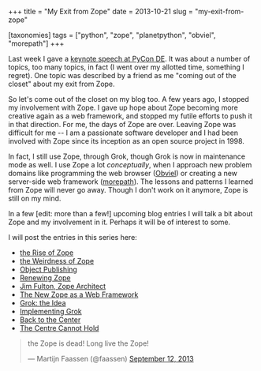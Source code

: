 +++
title = "My Exit from Zope"
date = 2013-10-21
slug = "my-exit-from-zope"

[taxonomies]
tags = ["python", "zope", "planetpython", "obviel", "morepath"]
+++

Last week I gave a [keynote speech at PyCon
DE](http://pyvideo.org/video/2416/spinning-a-web-framework). It was
about a number of topics, too many topics, in fact (I went over my
allotted time, something I regret). One topic was described by a friend
as me "coming out of the closet" about my exit from Zope.

So let's come out of the closet on my blog too. A few years ago, I
stopped my involvement with Zope. I gave up hope about Zope becoming
more creative again as a web framework, and stopped my futile efforts to
push it in that direction. For me, the days of Zope are over. Leaving
Zope was difficult for me -- I am a passionate software developer and I
had been involved with Zope since its inception as an open source
project in 1998.

In fact, I still use Zope, through Grok, though Grok is now in
maintenance mode as well. I use Zope a lot _conceptually_, when I
approach new problem domains like programming the web browser
([Obviel](http://obviel.org)) or creating a new server-side web
framework ([morepath](https://github.com/morepath/morepath)). The
lessons and patterns I learned from Zope will never go away. Though I
don't work on it anymore, Zope is still on my mind.

In a few \[edit: more than a few!\] upcoming blog entries I will talk a
bit about Zope and my involvement in it. Perhaps it will be of interest
to some.

I will post the entries in this series here:

- [the Rise of
  Zope](/posts/the-rise-of-zope)
- [the Weirdness of
  Zope](/posts/the-weirdness-of-zope)
- [Object
  Publishing](/posts/object-publishing)
- [Renewing Zope](/posts/renewing-zope)
- [Jim Fulton, Zope
  Architect](/posts/jim-fulton-zope-architect)
- [The New Zope as a Web
  Framework](/posts/the-new-zope-as-a-web-framework)
- [Grok: the Idea](/posts/grok)
- [Implementing
  Grok](/posts/implementing-grok)
- [Back to the
  Center](/posts/back-to-the-center)
- [The Centre Cannot
  Hold](/posts/the-centre-cannot-hold)

<blockquote class="twitter-tweet"><p>the Zope is dead! Long live the Zope!</p>&mdash; Martijn Faassen (@faassen) <a href="https://twitter.com/faassen/statuses/378159021636603906">September 12, 2013</a></blockquote>
<script async src="//platform.twitter.com/widgets.js" charset="utf-8"></script>
